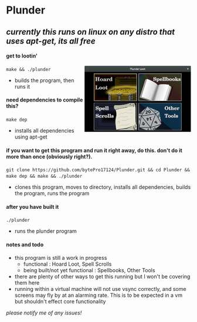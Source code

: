 # Plunder

*currently this runs on linux on any distro that uses apt-get, its all free*
--
#### get to lootin'

<img src="plunder_screenshot_main_menu.png" height="180px" align="right">

````make && ./plunder````

* builds the program, then runs it

#### need dependencies to compile this?

````make dep````

* installs all dependencies using apt-get

#### if you want to get this program and run it right away, do this. don't do it more than once (obviously right?).

````git clone https://github.com/bytePro17124/Plunder.git && cd Plunder && make dep && make && ./plunder```` 

* clones this program, moves to directory, installs all dependencies, builds the program, runs the program

#### after you have built it

````./plunder```` 

* runs the plunder program

#### notes and todo

* this program is still a work in progress
	* functional : Hoard Loot, Spell Scrolls
	* being built/not yet functional : Spellbooks, Other Tools
* there are plenty of other ways to get this running but I won't be covering them here
* running within a virtual machine will not use vsync correctly, and some screens may fly by at an alarming rate. This is to be expected in a vm but shouldn't effect core functionality

*please notify me of any issues!*
